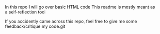 In this repo I will go over basic HTML code
This readme is mostly meant as a self-reflection tool

If you accidently came across this repo, feel free to give me some feedback/critique my code.git